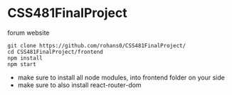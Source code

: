 # CSS481FinalProject
forum website

    git clone https://github.com/rohans0/CSS481FinalProject/
    cd CSS481FinalProject/frontend
    npm install
    npm start

- make sure to install all node modules, into frontend folder on your side
- make sure to also install react-router-dom
